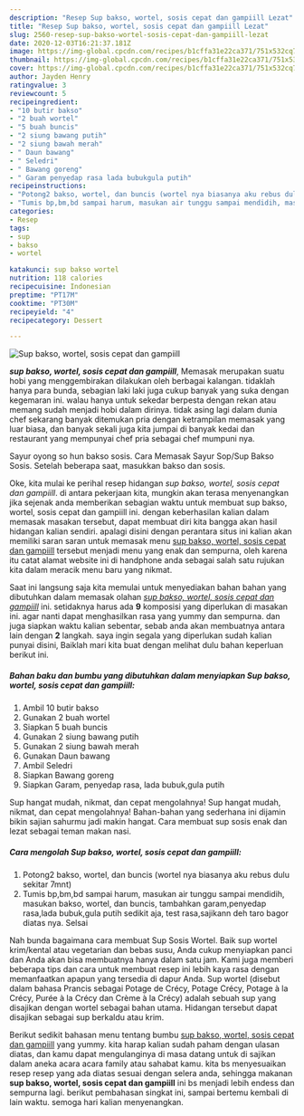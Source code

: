 ```yaml
---
description: "Resep Sup bakso, wortel, sosis cepat dan gampiill Lezat"
title: "Resep Sup bakso, wortel, sosis cepat dan gampiill Lezat"
slug: 2560-resep-sup-bakso-wortel-sosis-cepat-dan-gampiill-lezat
date: 2020-12-03T16:21:37.181Z
image: https://img-global.cpcdn.com/recipes/b1cffa31e22ca371/751x532cq70/sup-bakso-wortel-sosis-cepat-dan-gampiill-foto-resep-utama.jpg
thumbnail: https://img-global.cpcdn.com/recipes/b1cffa31e22ca371/751x532cq70/sup-bakso-wortel-sosis-cepat-dan-gampiill-foto-resep-utama.jpg
cover: https://img-global.cpcdn.com/recipes/b1cffa31e22ca371/751x532cq70/sup-bakso-wortel-sosis-cepat-dan-gampiill-foto-resep-utama.jpg
author: Jayden Henry
ratingvalue: 3
reviewcount: 5
recipeingredient:
- "10 butir bakso"
- "2 buah wortel"
- "5 buah buncis"
- "2 siung bawang putih"
- "2 siung bawah merah"
- " Daun bawang"
- " Seledri"
- " Bawang goreng"
- " Garam penyedap rasa lada bubukgula putih"
recipeinstructions:
- "Potong2 bakso, wortel, dan buncis (wortel nya biasanya aku rebus dulu sekitar 7mnt)"
- "Tumis bp,bm,bd sampai harum, masukan air tunggu sampai mendidih, masukan bakso, wortel, dan buncis, tambahkan garam,penyedap rasa,lada bubuk,gula putih sedikit aja, test rasa,sajikann deh taro bagor diatas nya. Selsai"
categories:
- Resep
tags:
- sup
- bakso
- wortel

katakunci: sup bakso wortel 
nutrition: 118 calories
recipecuisine: Indonesian
preptime: "PT17M"
cooktime: "PT30M"
recipeyield: "4"
recipecategory: Dessert

---
```



![Sup bakso, wortel, sosis cepat dan gampiill](https://img-global.cpcdn.com/recipes/b1cffa31e22ca371/751x532cq70/sup-bakso-wortel-sosis-cepat-dan-gampiill-foto-resep-utama.jpg)

<b><i>sup bakso, wortel, sosis cepat dan gampiill</i></b>, Memasak merupakan suatu hobi yang menggembirakan dilakukan oleh berbagai kalangan. tidaklah hanya para bunda, sebagian laki laki juga cukup banyak yang suka dengan kegemaran ini. walau hanya untuk sekedar berpesta dengan rekan atau memang sudah menjadi hobi dalam dirinya. tidak asing lagi dalam dunia chef sekarang banyak ditemukan pria dengan ketrampilan memasak yang luar biasa, dan banyak sekali juga kita jumpai di banyak kedai dan restaurant yang mempunyai chef pria sebagai chef mumpuni nya.

Sayur oyong so hun bakso sosis. Cara Memasak Sayur Sop/Sup Bakso Sosis. Setelah beberapa saat, masukkan bakso dan sosis.

Oke, kita mulai ke perihal resep hidangan <i>sup bakso, wortel, sosis cepat dan gampiill</i>. di antara pekerjaan kita, mungkin akan terasa menyenangkan jika sejenak anda memberikan sebagian waktu untuk membuat sup bakso, wortel, sosis cepat dan gampiill ini. dengan keberhasilan kalian dalam memasak masakan tersebut, dapat membuat diri kita bangga akan hasil hidangan kalian sendiri. apalagi disini dengan perantara situs ini kalian akan memiliki saran saran untuk memasak menu <u>sup bakso, wortel, sosis cepat dan gampiill</u> tersebut menjadi menu yang enak dan sempurna, oleh karena itu catat alamat website ini di handphone anda sebagai salah satu rujukan kita dalam meracik menu baru yang nikmat.


Saat ini langsung saja kita memulai untuk menyediakan bahan bahan yang dibutuhkan dalam memasak olahan <u><i>sup bakso, wortel, sosis cepat dan gampiill</i></u> ini. setidaknya harus ada <b>9</b> komposisi yang diperlukan di masakan ini. agar nanti dapat menghasilkan rasa yang yummy dan sempurna. dan juga siapkan waktu kalian sebentar, sebab anda akan membuatnya antara lain dengan <b>2</b> langkah. saya ingin segala yang diperlukan sudah kalian punyai disini, Baiklah mari kita buat dengan melihat dulu bahan keperluan berikut ini.

<!--inarticleads1-->

##### Bahan baku dan bumbu yang dibutuhkan dalam menyiapkan Sup bakso, wortel, sosis cepat dan gampiill:

1. Ambil 10 butir bakso
1. Gunakan 2 buah wortel
1. Siapkan 5 buah buncis
1. Gunakan 2 siung bawang putih
1. Gunakan 2 siung bawah merah
1. Gunakan  Daun bawang
1. Ambil  Seledri
1. Siapkan  Bawang goreng
1. Siapkan  Garam, penyedap rasa, lada bubuk,gula putih


Sup hangat mudah, nikmat, dan cepat mengolahnya! Sup hangat mudah, nikmat, dan cepat mengolahnya! Bahan-bahan yang sederhana ini dijamin bikin sajian sahurmu jadi makin hangat. Cara membuat sup sosis enak dan lezat sebagai teman makan nasi. 

<!--inarticleads2-->

##### Cara mengolah Sup bakso, wortel, sosis cepat dan gampiill:

1. Potong2 bakso, wortel, dan buncis (wortel nya biasanya aku rebus dulu sekitar 7mnt)
1. Tumis bp,bm,bd sampai harum, masukan air tunggu sampai mendidih, masukan bakso, wortel, dan buncis, tambahkan garam,penyedap rasa,lada bubuk,gula putih sedikit aja, test rasa,sajikann deh taro bagor diatas nya. Selsai


Nah bunda bagaimana cara membuat Sup Sosis Wortel. Baik sup wortel krim/kental atau vegetarian dan bebas susu, Anda cukup menyiapkan panci dan Anda akan bisa membuatnya hanya dalam satu jam. Kami juga memberi beberapa tips dan cara untuk membuat resep ini lebih kaya rasa dengan memanfaatkan apapun yang tersedia di dapur Anda. Sup wortel (disebut dalam bahasa Prancis sebagai Potage de Crécy, Potage Crécy, Potage à la Crécy, Purée à la Crécy dan Crème à la Crécy) adalah sebuah sup yang disajikan dengan wortel sebagai bahan utama. Hidangan tersebut dapat disajikan sebagai sup berkaldu atau krim. 

Berikut sedikit bahasan menu tentang bumbu <u>sup bakso, wortel, sosis cepat dan gampiill</u> yang yummy. kita harap kalian sudah paham dengan ulasan diatas, dan kamu dapat mengulanginya di masa datang untuk di sajikan dalam aneka acara acara family atau sahabat kamu. kita bs menyesuaikan resep resep yang ada diatas sesuai dengan selera anda, sehingga makanan <b>sup bakso, wortel, sosis cepat dan gampiill</b> ini bs menjadi lebih endess dan sempurna lagi. berikut pembahasan singkat ini, sampai bertemu kembali di lain waktu. semoga hari kalian menyenangkan.
